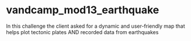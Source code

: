 # vandcamp_mod13_earthquake
In this challenge the client asked for a dynamic and user-friendly map that helps plot tectonic plates AND recorded data from earthquakes